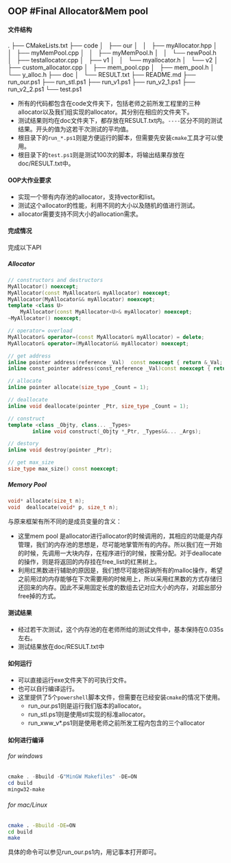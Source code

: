 ## OOP \#Final Allocator&Mem pool

#### 文件结构

.
├── CMakeLists.txt
├── code
│   ├── our
│   │   ├── myAllocator.hpp
│   │   ├── myMemPool.cpp
│   │   ├── myMemPool.h
│   │   └── newPool.h
│   ├── testallocator.cpp
│   ├── v1
│   │   └── myallocator.h
│   └── v2
│       ├── custom_allocator.cpp
│       ├── mem_pool.cpp
│       ├── mem_pool.h
│       └── y_alloc.h
├── doc
│   └── RESULT.txt
├── README.md
├── run_our.ps1
├── run_stl.ps1
├── run_v1.ps1
├── run_v2_1.ps1
├── run_v2_2.ps1
└── test.ps1

- 所有的代码都包含在code文件夹下，包括老师之前所发工程里的三种allocator以及我们组实现的allocator。其分别在相应的文件夹下。
- 测试结果则均在doc文件夹下，都存放在RESULT.txt内。`----`区分不同的测试结果。开头的值为这若干次测试的平均值。
- 根目录下的`run_*.ps1`则是方便运行的脚本，但需要先安装`cmake`工具才可以使用。
- 根目录下的`test.ps1`则是测试100次的脚本，将输出结果存放在doc/RESULT.txt中。

#### OOP大作业要求

- 实现一个带有内存池的allocator，支持vector和list。
- 测试这个allocator的性能，利用不同的大小以及随机的值进行测试。
- allocator需要支持不同大小的allocation需求。

#### 完成情况

完成以下API

##### Allocator

```c++
// constructors and destructors
MyAllocator() noexcept;
MyAllocator(const MyAllocator& myAllocator) noexcept;
MyAllocator(MyAllocator&& myAllocator) noexcept;
template <class U>
    MyAllocator(const MyAllocator<U>& myAllocator) noexcept;
~MyAllocator() noexcept;

// operator= overload
MyAllocator& operator=(const MyAllocator& myAllocator) = delete;
MyAllocator& operator=(MyAllocator&& myAllocator) noexcept;

// get address
inline pointer address(reference _Val)  const noexcept { return &_Val; }
inline const_pointer address(const_reference _Val)const noexcept { return &_Val; }

// allocate
inline pointer allocate(size_type _Count = 1);

// deallocate
inline void deallocate(pointer _Ptr, size_type _Count = 1);

// construct
template <class _Objty, class... _Types>
        inline void construct(_Objty *_Ptr, _Types&&... _Args);

// destory
inline void destroy(pointer _Ptr);

// get max_size
size_type max_size() const noexcept;  
```

##### Memory Pool

~~~cpp
void* allocate(size_t n);
void  deallocate(void* p, size_t n);
~~~

与原来框架有所不同的是成员变量的含义：

- 这里mem pool 是allocator进行allocator的时候调用的，其相应的功能是内存管理，我们的内存池的思想是，尽可能地掌管所有的内存。所以我们在一开始的时候，先调用一大块内存，在程序进行的时候，按需分配。对于deallocate的操作，则是将返回的内存挂在free_list的红黑树上。
- 利用红黑数进行辅助的原因是，我们想尽可能地容纳所有的malloc操作，希望之前用过的内存能够在下次需要用的时候用上，所以采用红黑数的方式存储归还回来的内存。因此不采用固定长度的数组去记对应大小的内存，对超出部分free掉的方式。

#### 测试结果

- 经过若干次测试，这个内存池的在老师所给的测试文件中，基本保持在0.035s左右。
- 测试结果放在doc/RESULT.txt中

#### 如何运行

- 可以直接运行exe文件夹下的可执行文件。
- 也可以自行编译运行。
- 这里提供了5个`powershell`脚本文件，但需要在已经安装`cmake`的情况下使用。
  - run_our.ps1则是运行我们版本的allocator。
  - run_stl.ps1则是使用stl实现的标准allocator。
  - run_xww_v*.ps1则是使用老师之前所发工程内包含的三个allocator

#### 如何进行编译

###### for windows

``` powershell
cmake . -Bbuild -G"MinGW Makefiles" -DE=ON
cd build
mingw32-make
```

###### for mac/Linux

```bash
cmake . -Bbuild -DE=ON
cd build
make
```

具体的命令可以参见run_our.ps1内，用记事本打开即可。